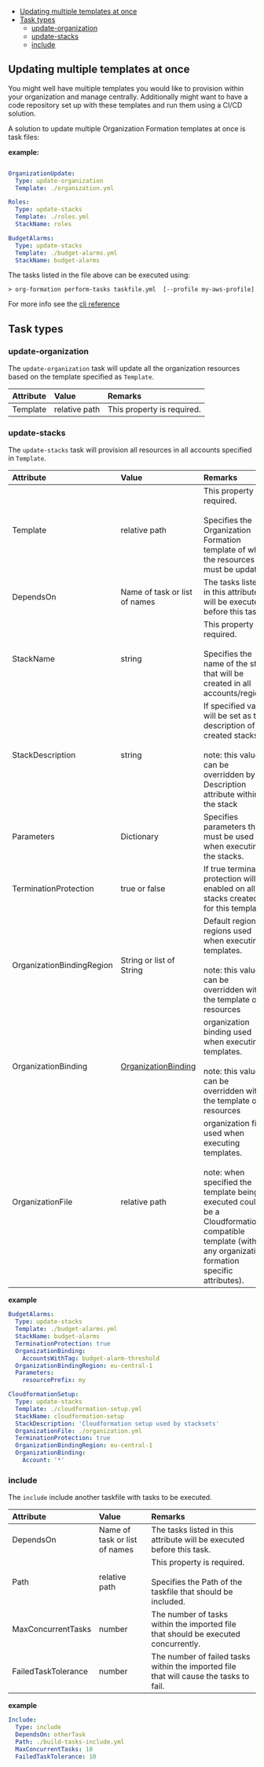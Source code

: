 
- [Updating multiple templates at once](#updating-multiple-templates-at-once)
- [Task types](#task-types)
  - [update-organization](#update-organization)
  - [update-stacks](#update-stacks)
  - [include](#include)

## Updating multiple templates at once

You might well have multiple templates you would like to provision within your organization and manage centrally. Additionally might want to have a code repository set up with these templates and run them using a CI/CD solution.

A solution to update multiple Organization Formation templates at once is task files:

**example:**

```yaml

OrganizationUpdate:
  Type: update-organization
  Template: ./organization.yml

Roles:
  Type: update-stacks
  Template: ./roles.yml
  StackName: roles

BudgetAlarms:
  Type: update-stacks
  Template: ./budget-alarms.yml
  StackName: budget-alarms

```
The tasks listed in the file above can be executed using:

``> org-formation perform-tasks taskfile.yml  [--profile my-aws-profile]``

For more info see the [cli reference](cli-reference.md)


## Task types

### update-organization

The ``update-organization`` task will update all the organization resources based on the template specified as ``Template``.

|Attribute |Value|Remarks|
|:---|:---|:---|
|Template|relative path|This property is required.|

### update-stacks

The ``update-stacks`` task will provision all resources in all accounts specified in  ``Template``.

|Attribute |Value|Remarks|
|:---|:---|:---|
|Template|relative path|This property is required. <br/><br/>Specifies the Organization Formation template of which the resources must be updated]
|DependsOn|Name of task or list of names|The tasks listed in this attribute will be executed before this task.|
|StackName|string|This property is required.<br/><br/>Specifies the name of the stack that will be created in all accounts/regions.|
|StackDescription|string|If specified value will be set as the description of the created stacks<br/><br/> note: this value can be overridden by a Description attribute within the stack|
|Parameters|Dictionary|Specifies parameters that must be used when executing the stacks.|
|TerminationProtection|true or false|If true termination protection will be enabled on all stacks created for this template|
|OrganizationBindingRegion|String or list of String|Default region or regions used when executing templates.<br/><br/> note: this value can be overridden within the template or resources|
|OrganizationBinding|[OrganizationBinding](#organizationbinding-where-to-create-which-resource)| organization binding used when executing templates.<br/><br/> note: this value can be overridden within the template or resources|
|OrganizationFile|relative path|organization file used when executing templates.<br/><br/> note: when specified the template being executed could be a Cloudformation compatible template (without any organization formation specific attributes).|

**example**
```yaml
BudgetAlarms:
  Type: update-stacks
  Template: ./budget-alarms.yml
  StackName: budget-alarms
  TerminationProtection: true
  OrganizationBinding:
    AccountsWithTag: budget-alarm-threshold
  OrganizationBindingRegion: eu-central-1
  Parameters:
    resourcePrefix: my
```

```yaml
CloudformationSetup:
  Type: update-stacks
  Template: ./cloudformation-setup.yml
  StackName: cloudformation-setup
  StackDescription: 'Cloudformation setup used by stacksets'
  OrganizationFile: ./organization.yml
  TerminationProtection: true
  OrganizationBindingRegion: eu-central-1
  OrganizationBinding:
    Account: '*'
```

### include

The ``include`` include another taskfile with tasks to be executed.

|Attribute |Value|Remarks|
|:---|:---|:---|
|DependsOn|Name of task or list of names|The tasks listed in this attribute will be executed before this task.|
|Path|relative path|This property is required.<br/><br/> Specifies the Path of the taskfile that should be included.|
|MaxConcurrentTasks|number|The number of tasks within the imported file that should be executed concurrently.|
|FailedTaskTolerance|number|The number of failed tasks within the imported file that will cause the tasks to fail.|

**example**
```yaml
Include:
  Type: include
  DependsOn: otherTask
  Path: ./build-tasks-include.yml
  MaxConcurrentTasks: 10
  FailedTaskTolerance: 10
```

